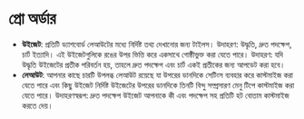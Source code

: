 # **প্রো অর্ডার**

- **উইজেট**: প্রতিটি ড্যাশবোর্ড লেআউটের মধ্যে নির্দিষ্ট তথ্য দেখানোর জন্য টাইলস। উদাহরণ: উদ্ধৃতি, দ্রুত পদক্ষেপ, চার্ট ইত্যাদি। এই উইজেটগুলিকে রঙের উপর ভিত্তি করে একসাথে গোষ্ঠীভুক্ত করা যেতে পারে। উদাহরণ: যদি উদ্ধৃতি উইজেটের প্রতীক পরিবর্তন হয়, তাহলে দ্রুত পদক্ষেপ এবং চার্ট একই প্রতীকের জন্য আপডেট করা হবে।
- **লেআউট**: আপনার কাছে চারটি উপলব্ধ লেআউট রয়েছে যা উপরের ডানদিকে সেটিংস ব্যবহার করে কাস্টমাইজ করা যেতে পারে এবং কিছু উইজেট নির্দিষ্ট উইজেটের উপরের ডানদিকে তিনটি বিন্দু সম্প্রসারণ মেনু টিপে কাস্টমাইজ করা যেতে পারে। উদাহরণস্বরূপ: দ্রুত পদক্ষেপ উইজেট আপনাকে কী এবং পদক্ষেপ সহ প্রতিটি হট বোতাম কাস্টমাইজ করতে দেয়।
